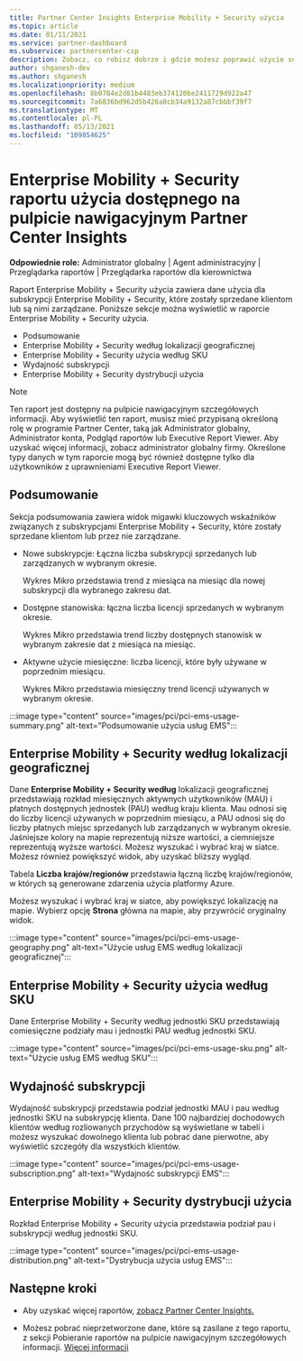 ```yaml
---
title: Partner Center Insights Enterprise Mobility + Security użycia
ms.topic: article
ms.date: 01/11/2021
ms.service: partner-dashboard
ms.subservice: partnercenter-csp
description: Zobacz, co robisz dobrze i gdzie możesz poprawić użycie subskrypcji Enterprise Mobility + Security sprzedaży lub zarządzania dla klientów.
author: shganesh-dev
ms.author: shganesh
ms.localizationpriority: medium
ms.openlocfilehash: 8b0784e2d81b4483eb374120be2411729d922a47
ms.sourcegitcommit: 7a6836bd962d5b426a8cb34a9132a87cbbbf39f7
ms.translationtype: MT
ms.contentlocale: pl-PL
ms.lasthandoff: 05/13/2021
ms.locfileid: "109854625"
---
```

# <a name="enterprise-mobility--security-usage-report-available-from-the-partner-center-insights-dashboard"></a>Enterprise Mobility + Security raportu użycia dostępnego na pulpicie nawigacyjnym Partner Center Insights

**Odpowiednie role:** Administrator globalny | Agent administracyjny | Przeglądarka raportów | Przeglądarka raportów dla kierownictwa

Raport Enterprise Mobility + Security użycia zawiera dane użycia dla subskrypcji Enterprise Mobility + Security, które zostały sprzedane klientom lub są nimi zarządzane. Poniższe sekcje można wyświetlić w raporcie Enterprise Mobility + Security użycia.

- Podsumowanie
- Enterprise Mobility + Security według lokalizacji geograficznej
- Enterprise Mobility + Security użycia według SKU
- Wydajność subskrypcji
- Enterprise Mobility + Security dystrybucji użycia

 > [!NOTE]
 > Ten raport jest dostępny na pulpicie nawigacyjnym szczegółowych informacji. Aby wyświetlić ten raport, musisz mieć przypisaną określoną rolę w programie Partner Center, taką jak Administrator globalny, Administrator konta, Podgląd raportów lub Executive Report Viewer. Aby uzyskać więcej informacji, zobacz administrator globalny firmy. Określone typy danych w tym raporcie mogą być również dostępne tylko dla użytkowników z uprawnieniami Executive Report Viewer.

## <a name="summary"></a>Podsumowanie

Sekcja podsumowania zawiera widok migawki kluczowych wskaźników związanych z subskrypcjami Enterprise Mobility + Security, które zostały sprzedane klientom lub przez nie zarządzane. 

- Nowe subskrypcje: Łączna liczba subskrypcji sprzedanych lub zarządzanych w wybranym okresie.

   Wykres Mikro przedstawia trend z miesiąca na miesiąc dla nowej subskrypcji dla wybranego zakresu dat.

- Dostępne stanowiska: łączna liczba licencji sprzedanych w wybranym okresie.

   Wykres Mikro przedstawia trend liczby dostępnych stanowisk w wybranym zakresie dat z miesiąca na miesiąc.

- Aktywne użycie miesięczne: liczba licencji, które były używane w poprzednim miesiącu.

   Wykres Mikro przedstawia miesięczny trend licencji używanych w wybranym okresie.

:::image type="content" source="images/pci/pci-ems-usage-summary.png" alt-text="Podsumowanie użycia usług EMS":::

## <a name="enterprise-mobility--security-usage-by-geography"></a>Enterprise Mobility + Security według lokalizacji geograficznej

Dane **Enterprise Mobility + Security według** lokalizacji geograficznej przedstawiają rozkład miesięcznych aktywnych użytkowników (MAU) i płatnych dostępnych jednostek (PAU) według kraju klienta. Mau odnosi się do liczby licencji używanych w poprzednim miesiącu, a PAU odnosi się do liczby płatnych miejsc sprzedanych lub zarządzanych w wybranym okresie. Jaśniejsze kolory na mapie reprezentują niższe wartości, a ciemniejsze reprezentują wyższe wartości. Możesz wyszukać i wybrać kraj w siatce. Możesz również powiększyć widok, aby uzyskać bliższy wygląd.

Tabela **Liczba krajów/regionów** przedstawia łączną liczbę krajów/regionów, w których są generowane zdarzenia użycia platformy Azure.

Możesz wyszukać i wybrać kraj w siatce, aby powiększyć lokalizację na mapie. Wybierz opcję **Strona** główna na mapie, aby przywrócić oryginalny widok.

:::image type="content" source="images/pci/pci-ems-usage-geography.png" alt-text="Użycie usług EMS według lokalizacji geograficznej":::

## <a name="enterprise-mobility--security-usage-by-sku"></a>Enterprise Mobility + Security użycia według SKU

Dane Enterprise Mobility + Security według jednostki SKU przedstawiają comiesięczne podziały mau i jednostki PAU według jednostki SKU.

:::image type="content" source="images/pci/pci-ems-usage-sku.png" alt-text="Użycie usług EMS według SKU":::

## <a name="subscriptions-performance"></a>Wydajność subskrypcji

Wydajność subskrypcji przedstawia podział jednostki MAU i pau według jednostki SKU na subskrypcję klienta. Dane 100 najbardziej dochodowych klientów według rozliowanych przychodów są wyświetlane w tabeli i możesz wyszukać dowolnego klienta lub pobrać dane pierwotne, aby wyświetlić szczegóły dla wszystkich klientów.

:::image type="content" source="images/pci/pci-ems-usage-subscription.png" alt-text="Wydajność subskrypcji EMS":::

## <a name="enterprise-mobility--security-usage-distribution"></a>Enterprise Mobility + Security dystrybucji użycia

Rozkład Enterprise Mobility + Security użycia przedstawia podział pau i subskrypcji według jednostki SKU.

:::image type="content" source="images/pci/pci-ems-usage-distribution.png" alt-text="Dystrybucja użycia usług EMS":::

## <a name="next-steps"></a>Następne kroki

- Aby uzyskać więcej raportów, [zobacz Partner Center Insights.](partner-center-insights.md)

- Możesz pobrać nieprzetworzone dane, które są zasilane z tego raportu, z sekcji Pobieranie raportów na pulpicie nawigacyjnym szczegółowych informacji. [Więcej informacji](pci-download-reports.md) 
